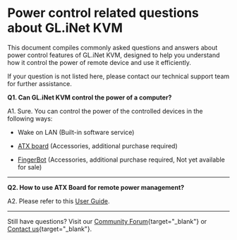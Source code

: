 # Power control related questions about GL.iNet KVM

This document compiles commonly asked questions and answers about power control features of GL.iNet KVM, designed to help you understand how it control the power of remote device and use it efficiently. 

If your question is not listed here, please contact our technical support team for further assistance.

**Q1. Can GL.iNet KVM control the power of a computer?**

A1. Sure. You can control the power of the controlled devices in the following ways:

- Wake on LAN (Built-in software service)

- [ATX board](https://docs.gl-inet.com/kvm/en/user_guide/gl-rm1/#atx-package) (Accessories, additional purchase required)

- [FingerBot](https://docs.gl-inet.com/kvm/en/user_guide/gl-rm1/#fingerbot) (Accessories, additional purchase required, Not yet available for sale)

---

**Q2. How to use ATX Board for remote power management?**

A2. Please refer to this [User Guide](https://docs.gl-inet.com/kvm/en/user_guide/gl-rm1/#atx-package).

---

Still have questions? Visit our [Community Forum](https://forum.gl-inet.com){target="_blank"} or [Contact us](https://www.gl-inet.com/contacts/){target="_blank"}.